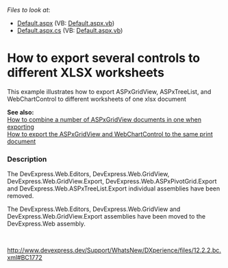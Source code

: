 <!-- default file list -->
*Files to look at*:

* [Default.aspx](./CS/WebSite/Default.aspx) (VB: [Default.aspx.vb](./VB/WebSite/Default.aspx.vb))
* [Default.aspx.cs](./CS/WebSite/Default.aspx.cs) (VB: [Default.aspx.vb](./VB/WebSite/Default.aspx.vb))
<!-- default file list end -->
# How to export several controls to different XLSX worksheets


<p>This example illustrates how to export ASPxGridView, ASPxTreeList, and WebChartControl to different worksheets of one xlsx document</p><p><strong>See also:</strong><br />
<a href="https://www.devexpress.com/Support/Center/p/E1535">How to combine a number of ASPxGridView documents in one when exporting</a><br />
<a href="https://www.devexpress.com/Support/Center/p/E2226">How to export the ASPxGridView and WebChartControl to the same print document</a></p>


<h3>Description</h3>

<p>The DevExpress.Web.Editors, DevExpress.Web.GridView, DevExpress.Web.GridView.Export, DevExpress.Web.ASPxPivotGrid.Export and DevExpress.Web.ASPxTreeList.Export individual assemblies have been removed.</p><p>The DevExpress.Web.Editors, DevExpress.Web.GridView and DevExpress.Web.GridView.Export assemblies have been moved to the DevExpress.Web assembly. </p><br />
<p><a href="http://www.devexpress.dev/Support/WhatsNew/DXperience/files/12.2.2.bc.xml#BC1772">http://www.devexpress.dev/Support/WhatsNew/DXperience/files/12.2.2.bc.xml#BC1772</a> </p><br />


<br/>


